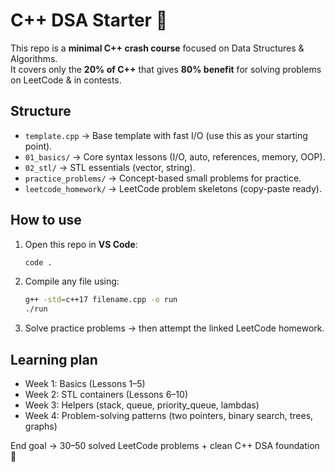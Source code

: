 
# C++ DSA Starter 🚀

This repo is a **minimal C++ crash course** focused on Data Structures & Algorithms.  
It covers only the **20% of C++** that gives **80% benefit** for solving problems on LeetCode & in contests.  

## Structure
- `template.cpp` → Base template with fast I/O (use this as your starting point).
- `01_basics/` → Core syntax lessons (I/O, auto, references, memory, OOP).
- `02_stl/` → STL essentials (vector, string).
- `practice_problems/` → Concept-based small problems for practice.
- `leetcode_homework/` → LeetCode problem skeletons (copy-paste ready).

## How to use
1. Open this repo in **VS Code**:
   ```bash
   code .
    ```

2. Compile any file using:

   ```bash
   g++ -std=c++17 filename.cpp -o run
   ./run
   ```
3. Solve practice problems → then attempt the linked LeetCode homework.

## Learning plan

* Week 1: Basics (Lessons 1–5)
* Week 2: STL containers (Lessons 6–10)
* Week 3: Helpers (stack, queue, priority\_queue, lambdas)
* Week 4: Problem-solving patterns (two pointers, binary search, trees, graphs)

End goal → 30–50 solved LeetCode problems + clean C++ DSA foundation 🎯
